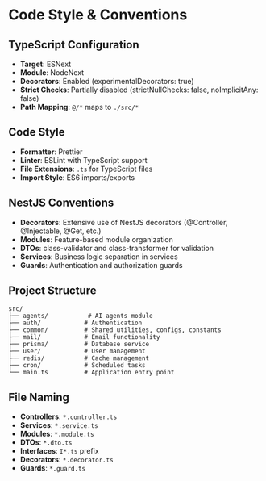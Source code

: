 # Code Style & Conventions

## TypeScript Configuration
- **Target**: ESNext
- **Module**: NodeNext
- **Decorators**: Enabled (experimentalDecorators: true)
- **Strict Checks**: Partially disabled (strictNullChecks: false, noImplicitAny: false)
- **Path Mapping**: `@/*` maps to `./src/*`

## Code Style
- **Formatter**: Prettier
- **Linter**: ESLint with TypeScript support
- **File Extensions**: `.ts` for TypeScript files
- **Import Style**: ES6 imports/exports

## NestJS Conventions
- **Decorators**: Extensive use of NestJS decorators (@Controller, @Injectable, @Get, etc.)
- **Modules**: Feature-based module organization
- **DTOs**: class-validator and class-transformer for validation
- **Services**: Business logic separation in services
- **Guards**: Authentication and authorization guards

## Project Structure
```
src/
├── agents/           # AI agents module
├── auth/            # Authentication
├── common/          # Shared utilities, configs, constants
├── mail/            # Email functionality
├── prisma/          # Database service
├── user/            # User management
├── redis/           # Cache management
├── cron/            # Scheduled tasks
└── main.ts          # Application entry point
```

## File Naming
- **Controllers**: `*.controller.ts`
- **Services**: `*.service.ts`
- **Modules**: `*.module.ts`
- **DTOs**: `*.dto.ts`
- **Interfaces**: `I*.ts` prefix
- **Decorators**: `*.decorator.ts`
- **Guards**: `*.guard.ts`